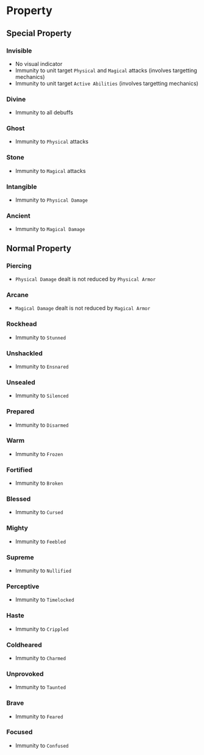# Property

## Special Property

### Invisible

- No visual indicator
- Immunity to unit target `Physical` and `Magical` attacks (involves targetting mechanics)
- Immunity to unit target `Active Abilities` (involves targetting mechanics)

### Divine

- Immunity to all debuffs

### Ghost

- Immunity to `Physical` attacks

### Stone

- Immunity to `Magical` attacks

### Intangible

- Immunity to `Physical Damage`

### Ancient

- Immunity to `Magical Damage`

## Normal Property

### Piercing

- `Physical Damage` dealt is not reduced by `Physical Armor`

### Arcane

- `Magical Damage` dealt is not reduced by `Magical Armor`

### Rockhead

- Immunity to `Stunned`

### Unshackled

- Immunity to `Ensnared`

### Unsealed

- Immunity to `Silenced`

### Prepared

- Immunity to `Disarmed`

### Warm

- Immunity to `Frozen`

### Fortified

- Immunity to `Broken`

### Blessed

- Immunity to `Cursed`

### Mighty

- Immunity to `Feebled`

### Supreme

- Immunity to `Nullified`

### Perceptive

- Immunity to `Timelocked`

### Haste

- Immunity to `Crippled`

### Coldheared

- Immunity to `Charmed`

### Unprovoked

- Immunity to `Taunted`

### Brave

- Immunity to `Feared`

### Focused

- Immunity to `Confused`
